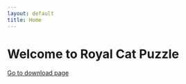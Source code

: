 ```yaml
---
layout: default
title: Home
---
```


# Welcome to Royal Cat Puzzle  
[Go to download page](/download/)
